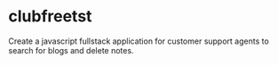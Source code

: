 # clubfreetst
Create a javascript fullstack application for customer support agents to search for blogs and delete notes.
